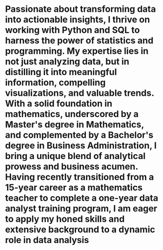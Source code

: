 # Passionate about transforming data into actionable insights, I thrive on working with Python and SQL to harness the power of statistics and programming. My expertise lies in not just analyzing data, but in distilling it into meaningful information, compelling visualizations, and valuable trends. With a solid foundation in mathematics, underscored by a Master's degree in Mathematics, and complemented by a Bachelor's degree in Business Administration, I bring a unique blend of analytical prowess and business acumen. Having recently transitioned from a 15-year career as a mathematics teacher to complete a one-year data analyst training program, I am eager to apply my honed skills and extensive background to a dynamic role in data analysis

<!---
Nikolaos27/Nikolaos27 is a ✨ special ✨ repository because its `README.md` (this file) appears on your GitHub profile.
You can click the Preview link to take a look at your changes.
--->
